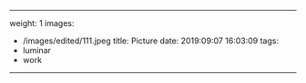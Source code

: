 
---
weight: 1
images:
- /images/edited/111.jpeg
title: Picture
date: 2019:09:07 16:03:09
tags:
- luminar
- work
---